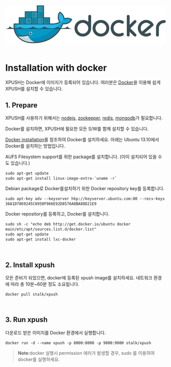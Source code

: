 
<br /><center><img src="/doc/installation/resource/docker_logo.png"></center><br />


Installation with docker
===

XPUSH는 Docker에 이미지가 등록되어 있습니다. 여러분은 [Docker](https://www.docker.com/)을 이용해 쉽게 XPUSH를 설치할 수 있습니다.
<a name="prepare"></a>
<br />

## 1. Prepare

XPUSH를 사용하기 위해서는 [nodejs](http://nodejs.org/), [zookeeper](http://zookeeper.apache.org/), [redis](http://redis.io/), [mongodb](http://www.mongodb.org/)가 필요합니다.

Docker를 설치하면, XPUSH에 필요한 모든 S/W를 함께 설치할 수 있습니다.

[Docker installation](https://docs.docker.com/installation/#installation)를 참조하여 Docker를 설치하세요. 아래는 Ubuntu 13.10에서 Docker를 설치하는 방법입니다.

AUFS Filesystem support를 위한 package를 설치합니다. (이미 설치되어 있을 수도 있습니다.)

	sudo apt-get update
	sudo apt-get install linux-image-extra-`uname -r`

Debian package로 Docker를설치하기 위한 Docker repository key를 등록합니다.

	sudo apt-key adv --keyserver hkp://keyserver.ubuntu.com:80 --recv-keys 36A1D7869245C8950F966E92D8576A8BA88D21E9

Docker repository를 등록하고, Docker를 설치합니다.

	sudo sh -c "echo deb http://get.docker.io/ubuntu docker main/etc/apt/sources.list.d/docker.list"
	sudo apt-get update
	sudo apt-get install lxc-docker

<a name="install"></a>
<br />

## 2. Install xpush

모든 준비가 되었으면, docker에 등록된 xpush image를 설치하세요. 네트워크 환경에 따라 총 10분~60분 정도 소요됩니다.

	docker pull stalk/xpush

<a name="run"></a>
<br />

## 3. Run xpush

다운로드 받은 이미지를 Docker 환경에서 실행합니다.

	docker run -d --name xpush -p 8000:8000 -p 9000:9000 stalk/xpush

>**Note**:docker 실행시 permission 에러가 발생할 경우, sudo 를 이용하여 docker를 실행하세요.
